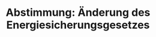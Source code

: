 ---
abstimmung:
  abstimmung: 1
  bundestagssitzung: 70
  datum: 24. November 2022
  legislaturperiode: 20
categories:
- Todo
data:
- title: Abstimmungsergebnis 20221124_1.pdf
  url: /res/2025-btw/abstimmungsergebnisse/20221124_1.pdf
- title: Abstimmungsergebnis 20221124_1_xls.xlsx
  url: /res/2025-btw/abstimmungsergebnisse/20221124_1_xls.xlsx
- title: Abstimmungsergebnis 20221124_1_xls.csv
  url: /res/2025-btw/abstimmungsergebnisse_csv/20221124_1_xls.csv
documents:
- local: /res/2025-btw/drucksachen/2004328.pdf
  summary: '### Gesetzesentwurf der Fraktionen SPD, BÜNDNIS 90/DIE GRÜNEN und FDP


    Dieser Gesetzesentwurf zielt darauf ab, die Krisenvorsorge und die Instrumente
    der Krisenbewältigung im Energiesektor zu stärken, indem er das Energiesicherungsgesetz
    und andere energiewirtschaftliche Vorschriften anpasst.  Er soll die Rechtsprechung
    des Bundesverfassungsgerichts berücksichtigen und die Realisierung von Infrastrukturprojekten
    im Gasbereich sicherstellen.


    **Kernpunkte und Ziele:**


    * Anpassung der Entschädigungs- und Härteausgleichsregelungen

    * Schaffung einer Rechtsgrundlage für die Enteignung beweglicher Sachen zur Sicherung
    der Energieversorgung

    * Klarstellung im Energiewirtschaftsgesetz

    * Verlängerung der Frist für den Bericht zur Wasserstoffnetzentwicklung


    '
  title: Drucksache 20/4328
  url: https://dserver.bundestag.de/btd/20/043/2004328.pdf
- local: /res/2025-btw/drucksachen/2004561.pdf
  summary: '### Beschlussempfehlung und Bericht des Ausschusses für Klimaschutz und
    Energie


    Der Ausschuss für Klimaschutz und Energie empfiehlt die Annahme des geänderten
    Gesetzentwurfs der Fraktionen SPD, Bündnis 90/Die Grünen und FDP.  **Kernpunkte
    und Ziele:** Stärkung der Krisenvorsorge und -bewältigung auf den Energiemärkten,
    Anpassung des Energiesicherungsgesetzes (EnSiG),  Klarstellungen im Energiewirtschaftsgesetz
    (EnWG),  Verlängerung der Frist für den Bericht zum Wasserstoffnetzentwicklungskonzept,  Beteiligung
    des Bundestages bei Rechtsverordnungen.

    '
  title: Drucksache 20/4561
  url: https://dserver.bundestag.de/btd/20/045/2004561.pdf
ergebnis:
  AfD:
    enthaltung: 0
    gesamt: 78
    ja: 0
    nein: 74
    nichtabgegeben: 4
    ungueltig: 0
  Bündnis 90/Die Grünen:
    enthaltung: 0
    gesamt: 118
    ja: 107
    nein: 0
    nichtabgegeben: 11
    ungueltig: 0
  CDU/CSU:
    enthaltung: 0
    gesamt: 197
    ja: 0
    nein: 187
    nichtabgegeben: 10
    ungueltig: 0
  Die Linke:
    enthaltung: 31
    gesamt: 39
    ja: 0
    nein: 0
    nichtabgegeben: 8
    ungueltig: 0
  FDP:
    enthaltung: 0
    gesamt: 92
    ja: 88
    nein: 0
    nichtabgegeben: 4
    ungueltig: 0
  Fraktionslos:
    enthaltung: 1
    gesamt: 6
    ja: 1
    nein: 2
    nichtabgegeben: 2
    ungueltig: 0
  SPD:
    enthaltung: 0
    gesamt: 206
    ja: 187
    nein: 0
    nichtabgegeben: 19
    ungueltig: 0
layout: abstimmung
links:
- title: Link zu bundestag.de
  url: https://www.bundestag.de/parlament/plenum/abstimmung/abstimmung?id=821
preview: 'Deutscher Bundestag


  70. Sitzung des Deutschen Bundestages

  am Donnerstag, 24. November 2022


  Endgültiges Ergebnis der Namentlichen Abstimmung Nr. 1


  Gesetzentwurf der Fraktionen SPD, BÜNDNIS 90/DIE GRÜNEN und FDP

  Entwurf eines Zweiten Gesetzes zur Änderung des Energiesicherungsgesetzes und anderer

  energiewirtschaftlicher Vorschriften

  Drs. 20/4328 und 20/4561'
tags:
- Todo
title: 'Abstimmung: Änderung des Energiesicherungsgesetzes'
---